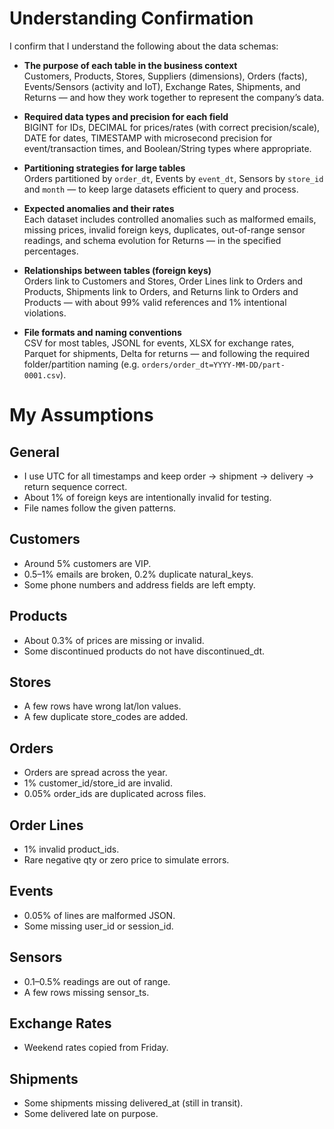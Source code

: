 # Understanding Confirmation

I confirm that I understand the following about the data schemas:

- **The purpose of each table in the business context**  
  Customers, Products, Stores, Suppliers (dimensions), Orders (facts), Events/Sensors (activity and IoT), Exchange Rates, Shipments, and Returns — and how they work together to represent the company’s data.

- **Required data types and precision for each field**  
  BIGINT for IDs, DECIMAL for prices/rates (with correct precision/scale), DATE for dates, TIMESTAMP with microsecond precision for event/transaction times, and Boolean/String types where appropriate.

- **Partitioning strategies for large tables**  
  Orders partitioned by `order_dt`, Events by `event_dt`, Sensors by `store_id` and `month` — to keep large datasets efficient to query and process.

- **Expected anomalies and their rates**  
  Each dataset includes controlled anomalies such as malformed emails, missing prices, invalid foreign keys, duplicates, out-of-range sensor readings, and schema evolution for Returns — in the specified percentages.

- **Relationships between tables (foreign keys)**  
  Orders link to Customers and Stores, Order Lines link to Orders and Products, Shipments link to Orders, and Returns link to Orders and Products — with about 99% valid references and 1% intentional violations.

- **File formats and naming conventions**  
  CSV for most tables, JSONL for events, XLSX for exchange rates, Parquet for shipments, Delta for returns — and following the required folder/partition naming (e.g. `orders/order_dt=YYYY-MM-DD/part-0001.csv`).

# My Assumptions

## General
- I use UTC for all timestamps and keep order → shipment → delivery → return sequence correct.
- About 1% of foreign keys are intentionally invalid for testing.
- File names follow the given patterns.

## Customers
- Around 5% customers are VIP.
- 0.5–1% emails are broken, 0.2% duplicate natural_keys.
- Some phone numbers and address fields are left empty.

## Products
- About 0.3% of prices are missing or invalid.
- Some discontinued products do not have discontinued_dt.

## Stores
- A few rows have wrong lat/lon values.
- A few duplicate store_codes are added.

## Orders
- Orders are spread across the year.
- 1% customer_id/store_id are invalid.
- 0.05% order_ids are duplicated across files.

## Order Lines
- 1% invalid product_ids.
- Rare negative qty or zero price to simulate errors.

## Events
- 0.05% of lines are malformed JSON.
- Some missing user_id or session_id.

## Sensors
- 0.1–0.5% readings are out of range.
- A few rows missing sensor_ts.

## Exchange Rates
- Weekend rates copied from Friday.

## Shipments
- Some shipments missing delivered_at (still in transit).
- Some delivered late on purpose.

